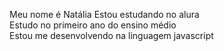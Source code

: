Meu nome é Natália
Estou estudando no alura                                                                                                                                                                      
 Estudo no primeiro ano do ensino médio                                                                                                                                                       
 Estou me desenvolvendo na linguagem javascript                                                                                                                     
